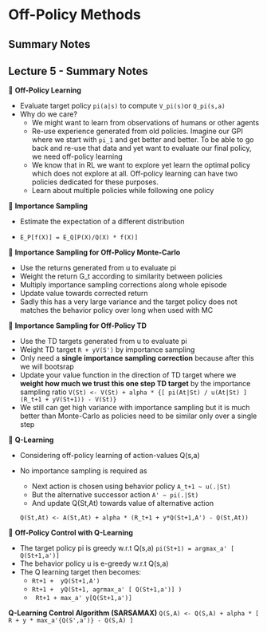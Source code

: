# Off-Policy Methods
## Summary Notes

## Lecture 5 - Summary Notes

&#x1F53A; **Off-Policy Learning**
 - Evaluate target policy `pi(a|s)` to compute `V_pi(s)`or `Q_pi(s,a)`
 - Why do we care?
   * We might want to learn from observations of humans or other agents
   * Re-use experience generated from old policies. Imagine our GPI where we start with `pi_1` and get better and better. To be able to go back and re-use that data and yet want to evaluate our final policy, we need off-policy learning
   * We know that in RL we want to explore yet learn the optimal policy which does not explore at all. Off-policy learning can have two policies dedicated for these purposes.
   * Learn about multiple policies while following one policy
  
&#x1F53A; **Importance Sampling**
  - Estimate the expectation of a different distribution  
   * `E_P[f(X)] = E_Q[P(X)/Q(X) * f(X)]`
  
&#x1F53A; **Importance Sampling for Off-Policy Monte-Carlo**
  - Use the returns generated from u to evaluate pi
  - Weight the return G_t according to similarity between policies
  - Multiply importance sampling corrections along whole episode
  - Update value towards corrected return
  - Sadly this has a very large variance and the target policy does not matches the behavior policy over long when used with MC
  
&#x1F53A; **Importance Sampling for Off-Policy TD**
  - Use the TD targets generated from u to evaluate pi
  - Weight TD target `R + yV(S')` by importance sampling
  - Only need a **single importance sampling correction** because after this we will bootsrap
  - Update your value function in the direction of TD target where we **weight how much we trust this one step TD target** by the importance sampling ratio
   `V(St) <- V(St) + alpha * {[ pi(At|St) / u(At|St) ](R_t+1 + yV(St+1)) - V(St)}`
  - We still can get high variance with importance sampling but it is much better than Monte-Carlo as policies need to be similar only over a single step
  
  
&#x1F53A; **Q-Learning**
  - Considering off-policy learning of action-values Q(s,a)
  - No importance sampling is required as 
    * Next action is chosen using behavior policy `A_t+1 ~ u(.|St) `
    * But the alternative successor action `A' ~ pi(.|St)`
    * And update Q(St,At) towards value of alternative action
    
    `Q(St,At) <- A(St,At) + alpha * (R_t+1 + y*Q(St+1,A') - Q(St,At))`
    
&#x1F53A; **Off-Policy Control with Q-Learning**
  - The target policy pi is greedy w.r.t Q(s,a)
    ` pi(St+1) = argmax_a' [ Q(St+1,a')] `
  - The behavior policy u is e-greedy w.r.t Q(s,a)
  - The Q learning target then becomes:
      * ` Rt+1 +  yQ(St+1,A') `
      * ` Rt+1 +  yQ(St+1, agrmax_a' [ Q(St+1,a')] ) `
      * ` Rt+1 + max_a' y[Q(St+1,a')]`
     
**Q-Learning Control Algorithm (SARSAMAX)**
`Q(S,A) <- Q(S,A) + alpha * [ R + y * max_a'{Q(S',a')} - Q(S,A) ]`

